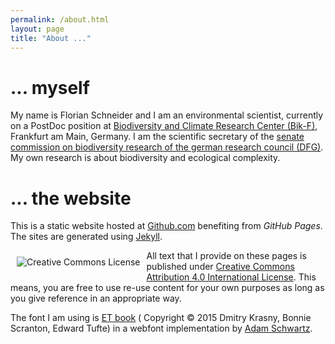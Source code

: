 ```yaml
---
permalink: /about.html
layout: page
title: "About ..."
---
```



# ... myself

My name is Florian Schneider and I am an environmental scientist, currently on a PostDoc position at [Biodiversity and Climate Research Center (Bik-F)](http://www.bik-f.de/), Frankfurt am Main, Germany.  I am the scientific secretary of the [senate commission on biodiversity research of the german research council (DFG)](http://www.dfg.de/dfg_profil/gremien/senat/biodiversitaetsforschung/index.html). My own research is about biodiversity and ecological complexity.


# ... the website

This is a static website hosted at [Github.com](https://github.com/fdschneider) benefiting from *GitHub Pages*. The sites are generated using [Jekyll](http://jekyllrb.com/).

<a rel="license" href="http://creativecommons.org/licenses/by/4.0/"><img alt="Creative Commons License" style="border-width:10; float:left;  padding: 10px 10px" src="http://i.creativecommons.org/l/by/4.0/88x31.png" /></a>

All text that I provide on these pages is published under [Creative Commons Attribution 4.0 International License](http://creativecommons.org/licenses/by/4.0/). This means, you are free to use re-use content for your own purposes as long as you give reference in an appropriate way.

The font I am using is [ET book](https://github.com/edwardtufte/et-book) ( Copyright &copy; 2015 Dmitry Krasny, Bonnie Scranton, Edward Tufte) in a webfont implementation by  [Adam Schwartz](https://github.com/adamschwartz).
